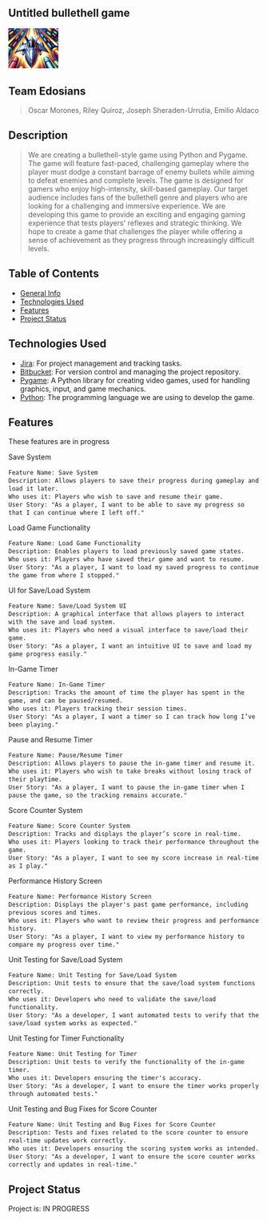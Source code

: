## Untitled bullethell game
<img src="/images/project_icon.jpeg" alt="Project Icon" width="100" />


## Team Edosians
> Oscar Morones, Riley Quiroz, Joseph Sheraden-Urrutia, Emilio Aldaco
## Description
> We are creating a bullethell-style game using Python and Pygame. The game will feature fast-paced, challenging gameplay where the player must dodge a constant barrage of enemy bullets while aiming to defeat enemies and complete levels.
> The game is designed for gamers who enjoy high-intensity, skill-based gameplay. Our target audience includes fans of the bullethell genre and players who are looking for a challenging and immersive experience.
> We are developing this game to provide an exciting and engaging gaming experience that tests players' reflexes and strategic thinking. We hope to create a game that challenges the player while offering a sense of achievement as they progress through increasingly difficult levels.

## Table of Contents
* [General Info](#general-information)
* [Technologies Used](#technologies-used)
* [Features](#features)
* [Project Status](#project-status)
<!-- * [License](#license) -->


## Technologies Used
- [Jira](https://www.atlassian.com/software/jira): For project management and tracking tasks.
- [Bitbucket](https://bitbucket.org/): For version control and managing the project repository.
- [Pygame](https://www.pygame.org/): A Python library for creating video games, used for handling graphics, input, and game mechanics.
- [Python](https://www.python.org/): The programming language we are using to develop the game.

## Features
These features are in progress

Save System

    Feature Name: Save System
    Description: Allows players to save their progress during gameplay and load it later.
    Who uses it: Players who wish to save and resume their game.
    User Story: "As a player, I want to be able to save my progress so that I can continue where I left off."

Load Game Functionality

    Feature Name: Load Game Functionality
    Description: Enables players to load previously saved game states.
    Who uses it: Players who have saved their game and want to resume.
    User Story: "As a player, I want to load my saved progress to continue the game from where I stopped."

UI for Save/Load System

    Feature Name: Save/Load System UI
    Description: A graphical interface that allows players to interact with the save and load system.
    Who uses it: Players who need a visual interface to save/load their game.
    User Story: "As a player, I want an intuitive UI to save and load my game progress easily."

In-Game Timer

    Feature Name: In-Game Timer
    Description: Tracks the amount of time the player has spent in the game, and can be paused/resumed.
    Who uses it: Players tracking their session times.
    User Story: "As a player, I want a timer so I can track how long I’ve been playing."

Pause and Resume Timer

    Feature Name: Pause/Resume Timer
    Description: Allows players to pause the in-game timer and resume it.
    Who uses it: Players who wish to take breaks without losing track of their playtime.
    User Story: "As a player, I want to pause the in-game timer when I pause the game, so the tracking remains accurate."

Score Counter System

    Feature Name: Score Counter System
    Description: Tracks and displays the player’s score in real-time.
    Who uses it: Players looking to track their performance throughout the game.
    User Story: "As a player, I want to see my score increase in real-time as I play."

Performance History Screen

    Feature Name: Performance History Screen
    Description: Displays the player's past game performance, including previous scores and times.
    Who uses it: Players who want to review their progress and performance history.
    User Story: "As a player, I want to view my performance history to compare my progress over time."

Unit Testing for Save/Load System

    Feature Name: Unit Testing for Save/Load System
    Description: Unit tests to ensure that the save/load system functions correctly.
    Who uses it: Developers who need to validate the save/load functionality.
    User Story: "As a developer, I want automated tests to verify that the save/load system works as expected."

Unit Testing for Timer Functionality

    Feature Name: Unit Testing for Timer
    Description: Unit tests to verify the functionality of the in-game timer.
    Who uses it: Developers ensuring the timer's accuracy.
    User Story: "As a developer, I want to ensure the timer works properly through automated tests."

Unit Testing and Bug Fixes for Score Counter

    Feature Name: Unit Testing and Bug Fixes for Score Counter
    Description: Tests and fixes related to the score counter to ensure real-time updates work correctly.
    Who uses it: Developers ensuring the scoring system works as intended.
    User Story: "As a developer, I want to ensure the score counter works correctly and updates in real-time."


## Project Status
Project is: IN PROGRESS 




<!-- Optional -->
<!-- ## License -->
<!-- This project is open source and available under the [... License](). -->

<!-- You don't have to include all sections - just the one's relevant to your project -->
